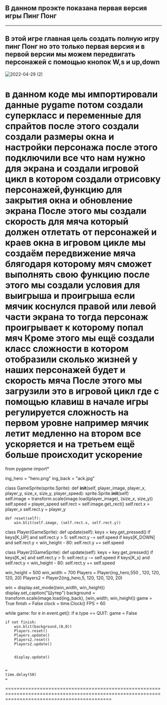 В данном проэкте показана первая версия игры Пинг Понг 
-----------------------------------------------------------
----------------------------------------------------------
В этой игре главная цель создать полную игру пинг Понг но это только первая версия и в первой версии мы можем передвигать персонажей с помощью кнопок W,s и up,down 
---------------------------------------------------------------------------------------------------------------------------------------------------


![2022-04-29 (2)](https://user-images.githubusercontent.com/104199450/165937288-a37eb6a9-3d1c-48da-9dd4-7fa26144c8c2.png)

в данном коде мы импортировали данные pygame потом создали суперкласс и переменные для спрайтов после этого создали создали размеры окна и настройки персонажа после этого подключили все что нам нужно для экрана и создали игровой цикл в котором создали отрисовку персонажей,функцию для закрытия окна и обновление экрана
После этого мы создали скорость для мяча который должен отлетать от персонажей и краев окна в игровом цикле  мы создаём передвижение мяча блягодаря которому мяч сможет выполнять свою функцию после этого мы создали условия для выигрыша и проигрыша если мячик коснулся правой или левой части экрана то тогда персонаж проигрывает к которому попал мяч 
Кроме этого мы ещё создали класс сложности в котором отобразили сколько жизней у наших персонажей будет и скорость мяча 
После этого мы загрузили это в игровой цикл где с помощью клавиш в начале игры регулируется сложность на первом уровне например мячик летит медленно на втором все ускоряется и на третьем ещё больше происходит ускорение 
=================================================================================================================================================
from pygame import*

ing_hero = "hero.png"
ing_back = "ack.jpg"

class GameSprite(sprite.Sprite):
    def __init__(self, player_image, player_x, player_y, size_x, size_y, player_speed):
        sprite.Sprite.__init__(self)        
        self.image = transform.scale(image.load(player_image), (size_x, size_y))
        self.speed = player_speed
        self.rect = self.image.get_rect()
        self.rect.x = player_x
        self.rect.y = player_y
        
    def reset(self):
        win.blit(self.image, (self.rect.x, self.rect.y))

class Player(GameSprite):
    def update(self):
        keys = key.get_pressed()
        if keys[K_UP] and self.rect.y > 5:
            self.rect.y -= self.speed
        if keys[K_DOWN] and self.rect.y < win_height - 80:
            self.rect.y += self.speed

class Player2(GameSprite):
    def update(self):
        keys = key.get_pressed()
        if keys[K_w] and self.rect.y > 5:
            self.rect.y -= self.speed
        if keys[K_s] and self.rect.y < win_height - 80:
            self.rect.y += self.speed

win_height = 500
win_width = 700
Players = Player(ing_hero,550 , 120, 120, 120, 20)
Players2 = Player2(ing_hero,5, 120, 120, 120, 20)


win = display.set_mode((win_width, win_height))
display.set_caption("Шутер")
background = transform.scale(image.load(ing_back), (win_width, win_height))
game = True
finish = False
clock = time.Clock()
FPS = 60

while game:
    for e  in event.get():
        if e.type == QUIT:
            game = False
        
    if not finish:
        win.blit(background,(0,0))
        Players.reset()
        Players.update()
        Players2.reset()
        Players2.update()
            
        
        display.update()
        
                                                                                                                                                =
    time.delay(50)                                                                                                                              =
=================================================================================================================================================


